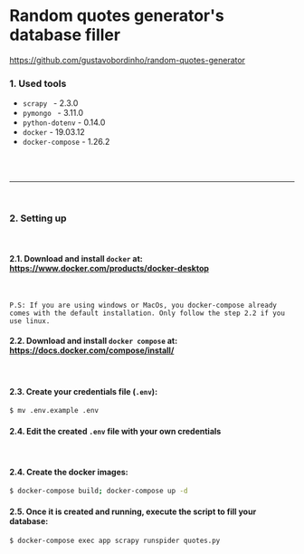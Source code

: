 # Random quotes generator's database filler
https://github.com/gustavobordinho/random-quotes-generator

### 1. Used tools

- `scrapy ` - 2.3.0
- `pymongo ` - 3.11.0
- `python-dotenv` - 0.14.0
- `docker` - 19.03.12
- `docker-compose` - 1.26.2
<br>
<br>
<hr>
<br>

### 2. Setting up

<br>

#### 2.1. Download and install `docker` at: https://www.docker.com/products/docker-desktop

<br>

`P.S: If you are using windows or MacOs, you docker-compose already comes with the default installation. Only follow the step 2.2 if you use linux.`

#### 2.2. Download and install `docker compose` at: https://docs.docker.com/compose/install/

<br>

#### 2.3. Create your credentials file (`.env`):

```bash
$ mv .env.example .env
```

#### 2.4. Edit the created `.env` file with your own credentials

<br>

#### 2.4. Create the docker images:

```bash
$ docker-compose build; docker-compose up -d
```

#### 2.5. Once it is created and running, execute the script to fill your database:

```
$ docker-compose exec app scrapy runspider quotes.py
```

